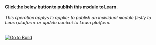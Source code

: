 #### Click the below button to publish this module to Learn.  
###### This operation applys to applies to publish an individual module firstly to Learn platform, or update content to Learn platform.

[![Go to Build](https://courseautopubmgtv3dev.blob.core.windows.net/publiccontainer/GotoPubModule.png)](https://wwlpublish2learn.azurewebsites.net/#/pub2Module/https%253A%252F%252Fmicrosoftdigitallearning.visualstudio.com%252FDefaultCollection%252FCourseware%252F_git%252FLP_D365_dyn-365-fundamentals%253Fpath%253D%25252FModules%25252FM10-dynamics-365-finance%2526version%253DGBmaster)